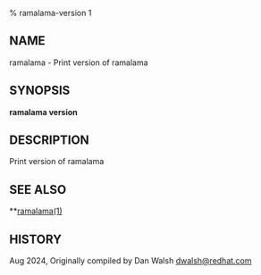 % ramalama-version 1

## NAME
ramalama - Print version of ramalama

## SYNOPSIS
**ramalama version**

## DESCRIPTION
Print version of ramalama

## SEE ALSO
**[ramalama(1)](ramalama.1.md)

## HISTORY
Aug 2024, Originally compiled by Dan Walsh <dwalsh@redhat.com>
